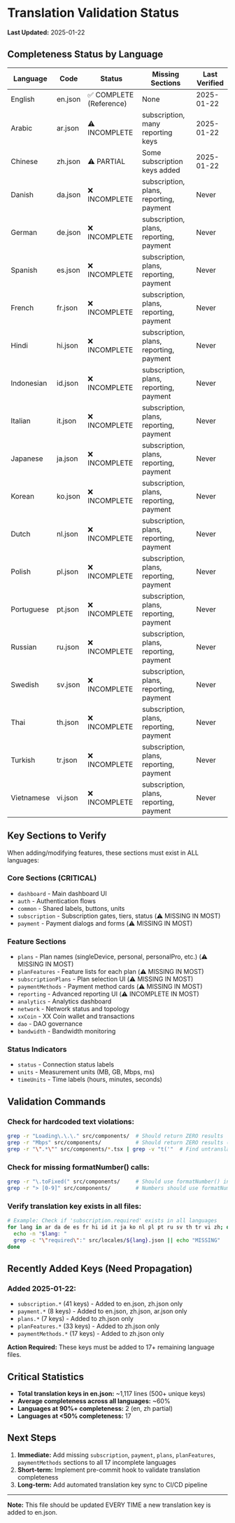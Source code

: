 # Translation Validation Status

**Last Updated:** 2025-01-22

## Completeness Status by Language

| Language | Code | Status | Missing Sections | Last Verified |
|----------|------|--------|-----------------|---------------|
| English | en.json | ✅ COMPLETE (Reference) | None | 2025-01-22 |
| Arabic | ar.json | ⚠️ INCOMPLETE | subscription, many reporting keys | 2025-01-22 |
| Chinese | zh.json | ⚠️ PARTIAL | Some subscription keys added | 2025-01-22 |
| Danish | da.json | ❌ INCOMPLETE | subscription, plans, reporting, payment | Never |
| German | de.json | ❌ INCOMPLETE | subscription, plans, reporting, payment | Never |
| Spanish | es.json | ❌ INCOMPLETE | subscription, plans, reporting, payment | Never |
| French | fr.json | ❌ INCOMPLETE | subscription, plans, reporting, payment | Never |
| Hindi | hi.json | ❌ INCOMPLETE | subscription, plans, reporting, payment | Never |
| Indonesian | id.json | ❌ INCOMPLETE | subscription, plans, reporting, payment | Never |
| Italian | it.json | ❌ INCOMPLETE | subscription, plans, reporting, payment | Never |
| Japanese | ja.json | ❌ INCOMPLETE | subscription, plans, reporting, payment | Never |
| Korean | ko.json | ❌ INCOMPLETE | subscription, plans, reporting, payment | Never |
| Dutch | nl.json | ❌ INCOMPLETE | subscription, plans, reporting, payment | Never |
| Polish | pl.json | ❌ INCOMPLETE | subscription, plans, reporting, payment | Never |
| Portuguese | pt.json | ❌ INCOMPLETE | subscription, plans, reporting, payment | Never |
| Russian | ru.json | ❌ INCOMPLETE | subscription, plans, reporting, payment | Never |
| Swedish | sv.json | ❌ INCOMPLETE | subscription, plans, reporting, payment | Never |
| Thai | th.json | ❌ INCOMPLETE | subscription, plans, reporting, payment | Never |
| Turkish | tr.json | ❌ INCOMPLETE | subscription, plans, reporting, payment | Never |
| Vietnamese | vi.json | ❌ INCOMPLETE | subscription, plans, reporting, payment | Never |

## Key Sections to Verify

When adding/modifying features, these sections must exist in ALL languages:

### Core Sections (CRITICAL)
- `dashboard` - Main dashboard UI
- `auth` - Authentication flows
- `common` - Shared labels, buttons, units
- `subscription` - Subscription gates, tiers, status (⚠️ MISSING IN MOST)
- `payment` - Payment dialogs and forms (⚠️ MISSING IN MOST)

### Feature Sections
- `plans` - Plan names (singleDevice, personal, personalPro, etc.) (⚠️ MISSING IN MOST)
- `planFeatures` - Feature lists for each plan (⚠️ MISSING IN MOST)
- `subscriptionPlans` - Plan selection UI (⚠️ MISSING IN MOST)
- `paymentMethods` - Payment method cards (⚠️ MISSING IN MOST)
- `reporting` - Advanced reporting UI (⚠️ INCOMPLETE IN MOST)
- `analytics` - Analytics dashboard
- `network` - Network status and topology
- `xxCoin` - XX Coin wallet and transactions
- `dao` - DAO governance
- `bandwidth` - Bandwidth monitoring

### Status Indicators
- `status` - Connection status labels
- `units` - Measurement units (MB, GB, Mbps, ms)
- `timeUnits` - Time labels (hours, minutes, seconds)

## Validation Commands

### Check for hardcoded text violations:
```bash
grep -r "Loading\.\.\." src/components/  # Should return ZERO results
grep -r "Mbps" src/components/           # Should return ZERO results (use t('units.mbps'))
grep -r "\".*\"" src/components/*.tsx | grep -v "t('"  # Find untranslated strings
```

### Check for missing formatNumber() calls:
```bash
grep -r "\.toFixed(" src/components/     # Should use formatNumber() instead
grep -r "> [0-9]" src/components/        # Numbers should use formatNumber()
```

### Verify translation key exists in all files:
```bash
# Example: Check if 'subscription.required' exists in all languages
for lang in ar da de es fr hi id it ja ko nl pl pt ru sv th tr vi zh; do
  echo -n "$lang: "
  grep -c "\"required\":" src/locales/${lang}.json || echo "MISSING"
done
```

## Recently Added Keys (Need Propagation)

### Added 2025-01-22:
- `subscription.*` (41 keys) - Added to en.json, zh.json only
- `payment.*` (8 keys) - Added to en.json, zh.json, ar.json only
- `plans.*` (7 keys) - Added to zh.json only
- `planFeatures.*` (33 keys) - Added to zh.json only
- `paymentMethods.*` (17 keys) - Added to zh.json only

**Action Required:** These keys must be added to 17+ remaining language files.

## Critical Statistics

- **Total translation keys in en.json:** ~1,117 lines (500+ unique keys)
- **Average completeness across all languages:** ~60%
- **Languages at 90%+ completeness:** 2 (en, zh partial)
- **Languages at <50% completeness:** 17

## Next Steps

1. **Immediate:** Add missing `subscription`, `payment`, `plans`, `planFeatures`, `paymentMethods` sections to all 17 incomplete languages
2. **Short-term:** Implement pre-commit hook to validate translation completeness
3. **Long-term:** Add automated translation key sync to CI/CD pipeline

---

**Note:** This file should be updated EVERY TIME a new translation key is added to en.json.
